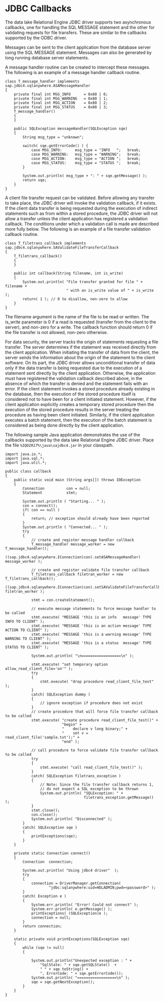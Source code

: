 <!-- loio3bd590f46c5f1014a6ebdf8646d9a523 -->

# JDBC Callbacks

The data lake Relational Engine JDBC driver supports two asynchronous callbacks, one for handling the SQL MESSAGE statement and the other for validating requests for file transfers. These are similar to the callbacks supported by the ODBC driver.

Messages can be sent to the client application from the database server using the SQL MESSAGE statement. Messages can also be generated by long running database server statements.

A message handler routine can be created to intercept these messages. The following is an example of a message handler callback routine.

```
class T_message_handler implements sap.jdbc4.sqlanywhere.ASAMessageHandler
{
    private final int MSG_INFO      = 0x80 | 0;
    private final int MSG_WARNING   = 0x80 | 1;
    private final int MSG_ACTION    = 0x80 | 2;
    private final int MSG_STATUS    = 0x80 | 3;
    T_message_handler()
    {
    }

    public SQLException messageHandler(SQLException sqe)
    {
        String msg_type = "unknown";
        
        switch( sqe.getErrorCode() ) {
            case MSG_INFO:      msg_type = "INFO   ";   break;
            case MSG_WARNING:   msg_type = "WARNING";   break;
            case MSG_ACTION:    msg_type = "ACTION ";   break;
            case MSG_STATUS:    msg_type = "STATUS ";   break;
        }
        
        System.out.println( msg_type + ": " + sqe.getMessage() );
        return sqe;
    }
}
```

A client file transfer request can be validated. Before allowing any transfer to take place, the JDBC driver will invoke the validation callback, if it exists. If the client data transfer is being requested during the execution of indirect statements such as from within a stored procedure, the JDBC driver will not allow a transfer unless the client application has registered a validation callback. The conditions under which a validation call is made are described more fully below. The following is an example of a file transfer validation callback routine.

```
class T_filetrans_callback implements sap.jdbc4.sqlanywhere.SAValidateFileTransferCallback
{
    T_filetrans_callback()
    {
    }
    
    public int callback(String filename, int is_write)
    {
        System.out.println( "File transfer granted for file " + filename +                          
                            " with an is_write value of " + is_write );                         
        return( 1 ); // 0 to disallow, non-zero to allow
    }
}
```

The filename argument is the name of the file to be read or written. The is\_write parameter is 0 if a read is requested \(transfer from the client to the server\), and non-zero for a write. The callback function should return 0 if the file transfer is not allowed, non-zero otherwise.

For data security, the server tracks the origin of statements requesting a file transfer. The server determines if the statement was received directly from the client application. When initiating the transfer of data from the client, the server sends the information about the origin of the statement to the client software. On its part, the JDBC driver allows unconditional transfer of data only if the data transfer is being requested due to the execution of a statement sent directly by the client application. Otherwise, the application must have registered the validation callback described above, in the absence of which the transfer is denied and the statement fails with an error. If the client statement invokes a stored procedure already existing in the database, then the execution of the stored procedure itself is considered not to have been for a client initiated statement. However, if the client application explicitly creates a temporary stored procedure then the execution of the stored procedure results in the server treating the procedure as having been client initiated. Similarly, if the client application executes a batch statement, then the execution of the batch statement is considered as being done directly by the client application.

The following sample Java application demonstrates the use of the callbacks supported by the data lake Relational Engine JDBC driver. Place the file <code><i>%IQDIR17%</i>\java\sajdbc4.jar</code> in your classpath.

```
import java.io.*;
import java.sql.*;
import java.util.*;

public class callback
{
    public static void main (String args[]) throws IOException
    {
        Connection          con = null;
        Statement           stmt;

        System.out.println ( "Starting... " );
        con = connect();
        if( con == null )
        {
            return; // exception should already have been reported
        }
        System.out.println ( "Connected... " );
        try
        {
            // create and register message handler callback
            T_message_handler message_worker = new T_message_handler();
            ((sap.jdbc4.sqlanywhere.IConnection)con).setASAMessageHandler( message_worker );
            
            // create and register validate file transfer callback
            T_filetrans_callback filetran_worker = new T_filetrans_callback();
            ((sap.jdbc4.sqlanywhere.IConnection)con).setSAValidateFileTransferCallback( filetran_worker );
            
            stmt = con.createStatement();
            
            // execute message statements to force message handler to be called
            stmt.execute( "MESSAGE 'this is an info   message' TYPE INFO TO CLIENT" );
            stmt.execute( "MESSAGE 'this is an action message' TYPE ACTION TO CLIENT" );
            stmt.execute( "MESSAGE 'this is a warning message' TYPE WARNING TO CLIENT" );
            stmt.execute( "MESSAGE 'this is a status  message' TYPE STATUS TO CLIENT" );
            
            System.out.println( "\n==================\n" );
            
            stmt.execute( "set temporary option allow_read_client_file='on'" );
            try
            {
                stmt.execute( "drop procedure read_client_file_test" );
            }
            catch( SQLException dummy )
            {
                // ignore exception if procedure does not exist
            }
            // create procedure that will force file transfer callback to be called
            stmt.execute( "create procedure read_client_file_test()" +
                          "begin" +
                          "    declare v long binary;" +
                          "    set v = read_client_file('sample.txt');" +
                          "end" );
            
            // call procedure to force validate file transfer callback to be called
            try
            {
                stmt.execute( "call read_client_file_test()" );
            }
            catch( SQLException filetrans_exception )
            {
                // Note: Since the file transfer callback returns 1,  
                // do not expect a SQL exception to be thrown
                System.out.println( "SQLException: " +
                                    filetrans_exception.getMessage() );
            }
            stmt.close();
            con.close();
            System.out.println( "Disconnected" );
        }
        catch( SQLException sqe )
        {
            printExceptions(sqe);
        }
    }
   
    private static Connection connect()
    {
        Connection  connection;
        
        System.out.println( "Using jdbc4 driver"  );
        try
        {
            connection = DriverManager.getConnection(
                    "jdbc:sqlanywhere:uid=HDLADMIN;pwd=<password>" );
        }
        catch( Exception e )
        {
            System.err.println( "Error! Could not connect" );
            System.err.println( e.getMessage() );
            printExceptions( (SQLException)e );
            connection = null;
        }
        return connection;
    }

    static private void printExceptions(SQLException sqe)
    {
        while (sqe != null)
        {

            System.out.println("Unexpected exception : " +
                "SqlState: " + sqe.getSQLState()  +
                " " + sqe.toString() +
                ", ErrorCode: " + sqe.getErrorCode());
            System.out.println( "==================\n" );
            sqe = sqe.getNextException();
        }
    }
}
```

